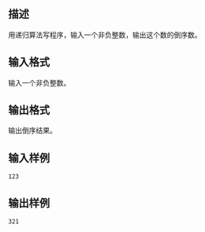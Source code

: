 ## 描述

用递归算法写程序，输入一个非负整数，输出这个数的倒序数。

## 输入格式

输入一个非负整数。

## 输出格式

输出倒序结果。

## 输入样例

```plaintext
123
```

## 输出样例

```plaintext
321
```



 



 

